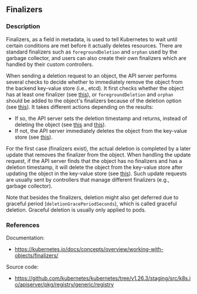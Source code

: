## Finalizers

### Description

Finalizers, as a field in metadata, is used to tell Kubernetes to wait until certain conditions are met before it actually deletes resources. There are standard finalizers such as `foregroundDeletion` and `orphan` used by the garbage collector, and users can also create their own finalizers which are handled by their custom controllers.

When sending a deletion request to an object, the API server performs several checks to decide whether to immediately remove the object from the backend key-value store (i.e., etcd). It first checks whether the object has at least one finalizer (see [this](https://github.com/kubernetes/kubernetes/tree/v1.26.3/staging/src/k8s.io/apiserver/pkg/registry/generic/registry/store.go#L1058)), or `foregroundDeletion` and `orphan` should be added to the object's finalizers because of the deletion option (see [this](https://github.com/kubernetes/kubernetes/tree/v1.26.3/staging/src/k8s.io/apiserver/pkg/registry/generic/registry/store.go#L1065)). It takes different actions depending on the results:
- If so, the API server sets the deletion timestamp and returns, instead of deleting the object (see [this](https://github.com/kubernetes/kubernetes/tree/v1.26.3/staging/src/k8s.io/apiserver/pkg/registry/generic/registry/store.go#L997) and [this](https://github.com/kubernetes/kubernetes/tree/v1.26.3/staging/src/k8s.io/apiserver/pkg/registry/generic/registry/store.go#L1081)).
- If not, the API server immediately deletes the object from the key-value store (see [this](https://github.com/kubernetes/kubernetes/tree/v1.26.3/staging/src/k8s.io/apiserver/pkg/registry/generic/registry/store.go#L1100)).

For the first case (finalizers exist), the actual deletion is completed by a later update that removes the finalizer from the object. When handling the update request, if the API server finds that the object has no finalizers and has a deletion timestamp, it will delete the object from the key-value store after updating the object in the key-value store (see [this](https://github.com/kubernetes/kubernetes/tree/v1.26.3/staging/src/k8s.io/apiserver/pkg/registry/generic/registry/store.go#L691)). Such update requests are usually sent by controllers that manage different finalizers (e.g., garbage collector).

Note that besides the finalizers, deletion might also get deferred due to graceful period (`deletionGracePeriodSeconds`), which is called graceful deletion. Graceful deletion is usually only applied to pods.

### References
Documentation:
- https://kubernetes.io/docs/concepts/overview/working-with-objects/finalizers/

Source code:
- https://github.com/kubernetes/kubernetes/tree/v1.26.3/staging/src/k8s.io/apiserver/pkg/registry/generic/registry
